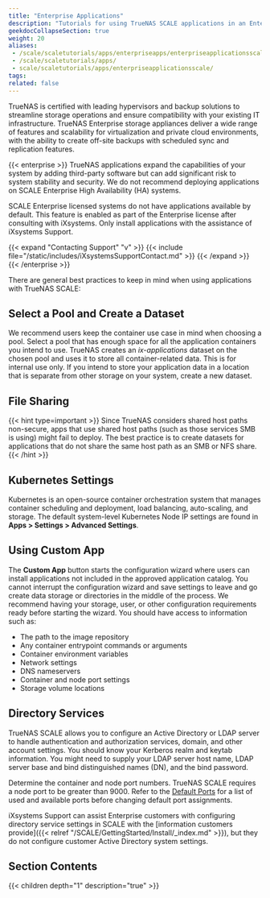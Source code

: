 ```yaml
---
title: "Enterprise Applications"
description: "Tutorials for using TrueNAS SCALE applications in an Enterprise-licensed deployment."
geekdocCollapseSection: true
weight: 20
aliases: 
 - /scale/scaletutorials/apps/enterpriseapps/enterpriseapplicationsscale/
 - /scale/scaletutorials/apps/
 - scale/scaletutorials/apps/enterpriseapplicationsscale/
tags:
related: false
---
```


TrueNAS is certified with leading hypervisors and backup solutions to streamline storage operations and ensure compatibility with your existing IT infrastructure. TrueNAS Enterprise storage appliances deliver a wide range of features and scalability for virtualization and private cloud environments, with the ability to create off-site backups with scheduled sync and replication features.

{{< enterprise >}}
TrueNAS applications expand the capabilities of your system by adding third-party software but can add significant risk to system stability and security.
We do not recommend deploying applications on SCALE Enterprise High Availability (HA) systems.

SCALE Enterprise licensed systems do not have applications available by default.
This feature is enabled as part of the Enterprise license after consulting with iXsystems.
Only install applications with the assistance of iXsystems Support.

{{< expand "Contacting Support" "v" >}}
{{< include file="/static/includes/iXsystemsSupportContact.md" >}}
{{< /expand >}}
{{< /enterprise >}}

There are general best practices to keep in mind when using applications with TrueNAS SCALE:

## Select a Pool and Create a Dataset
We recommend users keep the container use case in mind when choosing a pool. Select a pool that has enough space for all the application containers you intend to use.
TrueNAS creates an *ix-applications* dataset on the chosen pool and uses it to store all container-related data. This is for internal use only.
If you intend to store your application data in a location that is separate from other storage on your system, create a new dataset.

## File Sharing
{{< hint type=important >}}
Since TrueNAS considers shared host paths non-secure, apps that use shared host paths (such as those services SMB is using) might fail to deploy.
The best practice is to create datasets for applications that do not share the same host path as an SMB or NFS share.
{{< /hint >}}

## Kubernetes Settings
Kubernetes is an open-source container orchestration system that manages container scheduling and deployment, load balancing, auto-scaling, and storage.
The default system-level Kubernetes Node IP settings are found in **Apps > Settings > Advanced Settings**.

## Using Custom App
The **Custom App** button starts the configuration wizard where users can install applications not included in the approved application catalog.
You cannot interrupt the configuration wizard and save settings to leave and go create data storage or directories in the middle of the process.
We recommend having your storage, user, or other configuration requirements ready before starting the wizard. You should have access to information such as:

* The path to the image repository
* Any container entrypoint commands or arguments
* Container environment variables
* Network settings
* DNS nameservers
* Container and node port settings
* Storage volume locations

## Directory Services
TrueNAS SCALE allows you to configure an Active Directory or LDAP server to handle authentication and authorization services, domain, and other account settings.
You should know your Kerberos realm and keytab information.
You might need to supply your LDAP server host name, LDAP server base and bind distinguished names (DN), and the bind password.

Determine the container and node port numbers. TrueNAS SCALE requires a node port to be greater than 9000.
Refer to the [Default Ports](https://www.truenas.com/docs/references/defaultports/) for a list of used and available ports before changing default port assignments. 

iXsystems Support can assist Enterprise customers with configuring directory service settings in SCALE with the [information customers provide]({{< relref "/SCALE/GettingStarted/Install/_index.md" >}}), but they do not configure customer Active Directory system settings.

<div class="noprint">

## Section Contents

{{< children depth="1" description="true" >}}

</div>
